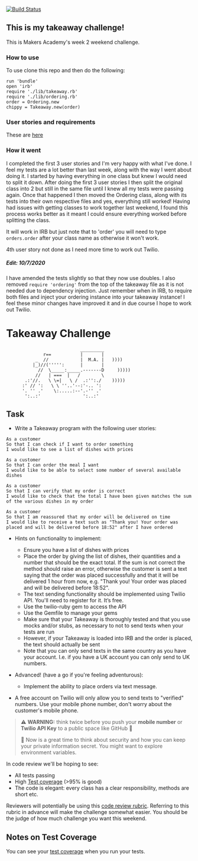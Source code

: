 [![Build Status](https://travis-ci.org/cmb84scd/takeaway-challenge.svg?branch=master)](https://travis-ci.org/cmb84scd/takeaway-challenge)

## This is my takeaway challenge!
This is Makers Academy's week 2 weekend challenge.

### How to use
To use clone this repo and then do the following:
```
run 'bundle'
open 'irb'
require './lib/takeaway.rb'
require './lib/ordering.rb'
order = Ordering.new
chippy = Takeaway.new(order)
```

### User stories and requirements
These are <a href="#userstories">here</a>

### How it went
I completed the first 3 user stories and I'm very happy with what I've done. I feel my tests are a lot better than last week, along with the way I went about doing it. I started by having everything in one class but knew I would need to split it down. After doing the first 3 user stories I then split the original class into 2 but still in the same file until I knew all my tests were passing again. Once that happened I then moved the Ordering class, along with its tests into their own respective files and yes, everything still worked! Having had issues with getting classes to work together last weekend, I found this process works better as it meant I could ensure everything worked before splitting the class.

It will work in IRB but just note that to 'order' you will need to type `orders.order` after your class name as otherwise it won't work.

4th user story not done as I need more time to work out Twilio.

##### Edit: 10/7/2020
I have amended the tests slightly so that they now use doubles. I also removed `require 'ordering'` from the top of the takeaway file as it is not needed due to dependency injection. Just remember when in IRB, to require both files and inject your ordering instance into your takeaway instance! I feel these minor changes have improved it and in due course I hope to work out Twilio.

Takeaway Challenge
==================
```
                            _________
              r==           |       |
           _  //            |  M.A. |   ))))
          |_)//(''''':      |       |
            //  \_____:_____.-------D     )))))
           //   | ===  |   /        \
       .:'//.   \ \=|   \ /  .:'':./    )))))
      :' // ':   \ \ ''..'--:'-.. ':
      '. '' .'    \:.....:--'.-'' .'
       ':..:'                ':..:'

 ```
<a name="userstories"></a>
Task
-----
* Write a Takeaway program with the following user stories:

```
As a customer
So that I can check if I want to order something
I would like to see a list of dishes with prices
```
```
As a customer
So that I can order the meal I want
I would like to be able to select some number of several available dishes
```
```
As a customer
So that I can verify that my order is correct
I would like to check that the total I have been given matches the sum of the various dishes in my order
```
```
As a customer
So that I am reassured that my order will be delivered on time
I would like to receive a text such as "Thank you! Your order was placed and will be delivered before 18:52" after I have ordered
```

* Hints on functionality to implement:
  * Ensure you have a list of dishes with prices
  * Place the order by giving the list of dishes, their quantities and a number that should be the exact total. If the sum is not correct the method should raise an error, otherwise the customer is sent a text saying that the order was placed successfully and that it will be delivered 1 hour from now, e.g. "Thank you! Your order was placed and will be delivered before 18:52".
  * The text sending functionality should be implemented using Twilio API. You'll need to register for it. It’s free.
  * Use the twilio-ruby gem to access the API
  * Use the Gemfile to manage your gems
  * Make sure that your Takeaway is thoroughly tested and that you use mocks and/or stubs, as necessary to not to send texts when your tests are run
  * However, if your Takeaway is loaded into IRB and the order is placed, the text should actually be sent
  * Note that you can only send texts in the same country as you have your account. I.e. if you have a UK account you can only send to UK numbers.

* Advanced! (have a go if you're feeling adventurous):
  * Implement the ability to place orders via text message.

* A free account on Twilio will only allow you to send texts to "verified" numbers. Use your mobile phone number, don't worry about the customer's mobile phone.

> :warning: **WARNING:** think twice before you push your **mobile number** or **Twilio API Key** to a public space like GitHub :eyes:
>
> :key: Now is a great time to think about security and how you can keep your private information secret. You might want to explore environment variables.

In code review we'll be hoping to see:

* All tests passing
* High [Test coverage](https://github.com/makersacademy/course/blob/master/pills/test_coverage.md) (>95% is good)
* The code is elegant: every class has a clear responsibility, methods are short etc.

Reviewers will potentially be using this [code review rubric](docs/review.md).  Referring to this rubric in advance will make the challenge somewhat easier.  You should be the judge of how much challenge you want this weekend.

Notes on Test Coverage
------------------

You can see your [test coverage](https://github.com/makersacademy/course/blob/master/pills/test_coverage.md) when you run your tests.
